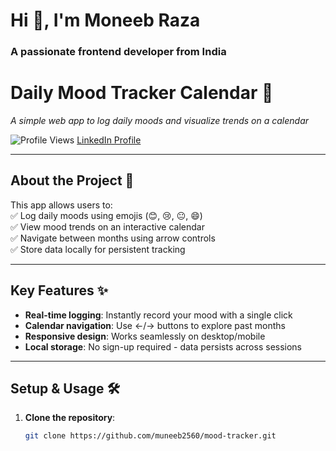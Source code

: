 Hi 👋, I'm Moneeb Raza
======================

### A passionate frontend developer from India

# Daily Mood Tracker Calendar 🌟  
*A simple web app to log daily moods and visualize trends on a calendar*  

![Profile Views](https://komarev.com/ghpvc/?username=muneeb2560&label=Profile%20views&color=0e75b6&style=flat "Profile Views")
[LinkedIn Profile](https://www.linkedin.com/in/moneebraza/)

---

## About the Project 🚀 
This app allows users to:  
✅ Log daily moods using emojis (😊, 😢, 😐, 😄)  
✅ View mood trends on an interactive calendar  
✅ Navigate between months using arrow controls  
✅ Store data locally for persistent tracking  

---

## Key Features ✨ 
- **Real-time logging**: Instantly record your mood with a single click  
- **Calendar navigation**: Use ←/→ buttons to explore past months  
- **Responsive design**: Works seamlessly on desktop/mobile  
- **Local storage**: No sign-up required - data persists across sessions  

---

## Setup & Usage 🛠️
1. **Clone the repository**:  
   ```bash  
   git clone https://github.com/muneeb2560/mood-tracker.git  
